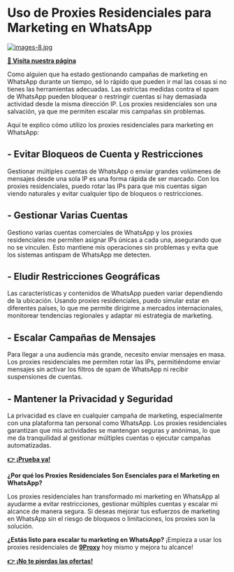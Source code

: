 # Uso de Proxies Residenciales para Marketing en WhatsApp

[![images-8.jpg](https://i.postimg.cc/mD1LDfWg/images-8.jpg)](https://postimg.cc/Vr1QGhNx)

**[📌 Visita nuestra página](https://the9proxy.short.gy/github-pricing-sophie89)**

Como alguien que ha estado gestionando campañas de marketing en WhatsApp durante un tiempo, sé lo rápido que pueden ir mal las cosas si no tienes las herramientas adecuadas. Las estrictas medidas contra el spam de WhatsApp pueden bloquear o restringir cuentas si hay demasiada actividad desde la misma dirección IP. Los proxies residenciales son una salvación, ya que me permiten escalar mis campañas sin problemas.

Aquí te explico cómo utilizo los proxies residenciales para marketing en WhatsApp:

## - Evitar Bloqueos de Cuenta y Restricciones
Gestionar múltiples cuentas de WhatsApp o enviar grandes volúmenes de mensajes desde una sola IP es una forma rápida de ser marcado. Con los proxies residenciales, puedo rotar las IPs para que mis cuentas sigan viendo naturales y evitar cualquier tipo de bloqueos o restricciones.

## - Gestionar Varias Cuentas
Gestiono varias cuentas comerciales de WhatsApp y los proxies residenciales me permiten asignar IPs únicas a cada una, asegurando que no se vinculen. Esto mantiene mis operaciones sin problemas y evita que los sistemas antispam de WhatsApp me detecten.

## - Eludir Restricciones Geográficas
Las características y contenidos de WhatsApp pueden variar dependiendo de la ubicación. Usando proxies residenciales, puedo simular estar en diferentes países, lo que me permite dirigirme a mercados internacionales, monitorear tendencias regionales y adaptar mi estrategia de marketing.

## - Escalar Campañas de Mensajes
Para llegar a una audiencia más grande, necesito enviar mensajes en masa. Los proxies residenciales me permiten rotar las IPs, permitiéndome enviar mensajes sin activar los filtros de spam de WhatsApp ni recibir suspensiones de cuentas.

## - Mantener la Privacidad y Seguridad
La privacidad es clave en cualquier campaña de marketing, especialmente con una plataforma tan personal como WhatsApp. Los proxies residenciales garantizan que mis actividades se mantengan seguras y anónimas, lo que me da tranquilidad al gestionar múltiples cuentas o ejecutar campañas automatizadas.

**[👉 ¡Prueba ya!](https://the9proxy.short.gy/github-pricing-sophie89)**

**¿Por qué los Proxies Residenciales Son Esenciales para el Marketing en WhatsApp?**

Los proxies residenciales han transformado mi marketing en WhatsApp al ayudarme a evitar restricciones, gestionar múltiples cuentas y escalar mi alcance de manera segura. Si deseas mejorar tus esfuerzos de marketing en WhatsApp sin el riesgo de bloqueos o limitaciones, los proxies son la solución.

**¿Estás listo para escalar tu marketing en WhatsApp?** ¡Empieza a usar los proxies residenciales de **[9Proxy](https://the9proxy.short.gy/github-homepage-sophie89)** hoy mismo y mejora tu alcance!

**[👉 ¡No te pierdas las ofertas!](https://the9proxy.short.gy/github-pricing-sophie89)**

